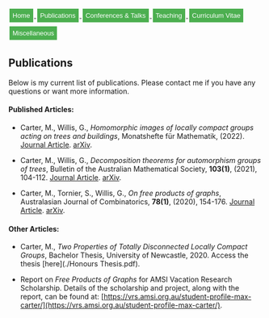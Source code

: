 <html>
<head>
<style>
.button {
  background-color: #4CAF50; /* Green */
  border: none;
  color: white;
  padding: 6px 6px;
  text-align: center;
  text-decoration: none;
  display: inline-block;
  font-size: 13px;
  margin: 4px 2px;
  transition-duration: 0.4s;
  cursor: pointer;
}

.button1 {
  background-color: white; 
  color: black; 
  border: 2px solid #4CAF50;
  border-radius: 8px;
}

.button1:hover {
  background-color: #4CAF50;
  color: white;
}

.center {
  margin: auto;
  width: 100%;
  border: 0px solid #73AD21;
  padding: 0px;
  display: flex;
  justify-content: center;
  align-items: center;
}

</style>
</head>
<body>
 
<div class="center">
<a href="https://max-carter-math.github.io/"> <button class="button button1"> Home </button> </a><!--
--><a href="./publications.html"> <button class="button button1"> Publications </button> </a><!--
--><a href="./conf_talks.html"> <button class="button button1"> Conferences & Talks </button> </a><!--
--><a href="./teaching.html"> <button class="button button1"> Teaching </button> </a><!--
--><a href="./CV.pdf"> <button class="button button1"> Curriculum Vitae </button> </a><!--
--><a href="./other.html"> <button class="button button1"> Miscellaneous </button> </a>
</div>

</body>
</html>

## Publications

Below is my current list of publications. Please contact me if you have any questions or want more information.

#### Published Articles:

* Carter, M., Willis, G., *Homomorphic images of locally compact groups acting on trees and buildings*, Monatshefte für Mathematik, (2022). [Journal Article](https://link.springer.com/article/10.1007/s00605-022-01690-5). [arXiv](https://arxiv.org/abs/2112.11744).

* Carter, M., Willis, G., *Decomposition theorems for automorphism groups of trees*, Bulletin of the Australian Mathematical Society, **103(1)**, (2021), 104-112. [Journal Article](https://www.cambridge.org/core/journals/bulletin-of-the-australian-mathematical-society/article/abs/decomposition-theorems-for-automorphism-groups-of-trees/D4FB2676C75E555B411B391BF21D99FF). [arXiv](https://arxiv.org/abs/2003.09110).

* Carter, M., Tornier, S., Willis, G., *On free products of graphs*, Australasian Journal of Combinatorics, **78(1)**, (2020), 154-176. [Journal Article](https://ajc.maths.uq.edu.au/pdf/78/ajc_v78_p154.pdf). [arXiv](https://arxiv.org/abs/2002.10639). 

#### Other Articles:

* Carter, M., *Two Properties of Totally Disconnected Locally Compact Groups*, Bachelor Thesis, University of Newcastle, 2020. Access the thesis [here](./Honours Thesis.pdf).

* Report on *Free Products of Graphs* for AMSI Vacation Research Scholarship. Details of the scholarship and project, along with the report, can be found at: [https://vrs.amsi.org.au/student-profile-max-carter/](https://vrs.amsi.org.au/student-profile-max-carter/).


